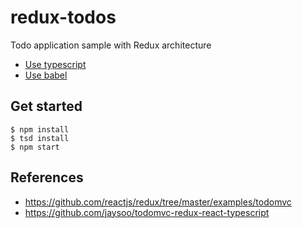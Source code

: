 # redux-todos
Todo application sample with Redux architecture
- [Use typescript](https://github.com/danimal141/redux-todos)
- [Use babel](https://github.com/danimal141/redux-todos/tree/feature/babel)

## Get started
```
$ npm install
$ tsd install
$ npm start
```

## References
- https://github.com/reactjs/redux/tree/master/examples/todomvc
- https://github.com/jaysoo/todomvc-redux-react-typescript
